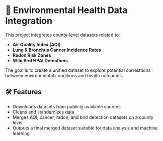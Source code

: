 # 🧠 Environmental Health Data Integration

This project integrates county-level datasets related to:

- **Air Quality Index (AQI)** 
- **Lung & Bronchus Cancer Incidence Rates**
- **Radon Risk Zones**
- **Wild Bird HPAI Detections** 

The goal is to create a unified dataset to explore potential correlations between environmental conditions and health outcomes.

## 🛠️ Features

- Downloads datasets from publicly available sources
- Cleans and standardizes data
- Merges AQI, cancer, radon, and bird detection datasets on a county level
- Outputs a final merged dataset suitable for data analysis and machine learning
